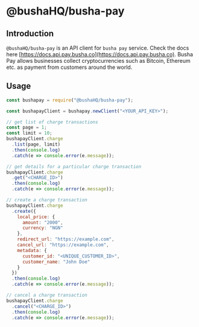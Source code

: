 # @bushaHQ/busha-pay

## Introduction

`@bushaHQ/busha-pay` is an API client for `busha pay` service. Check the docs here [https://docs.api.pay.busha.co](https://docs.api.pay.busha.co).
Busha Pay allows businesses collect cryptocurrencies such as Bitcoin, Ethereum etc. as payment from customers around the world.

## Usage

```js
const bushapay = require("@bushaHQ/busha-pay");

const bushapayClient = bushapay.newClient("<YOUR_API_KEY>");

// get list of charge transactions
const page = 1;
const limit = 10;
bushapayClient.charge
  .list(page, limit)
  .then(console.log)
  .catch(e => console.error(e.message));

// get details for a particular charge transaction
bushapayClient.charge
  .get("<CHARGE_ID>")
  .then(console.log)
  .catch(e => console.error(e.message));

// create a charge transaction
bushapayClient.charge
  .create({
    local_price: {
      amount: "2000",
      currency: "NGN"
    },
    redirect_url: "https://example.com",
    cancel_url: "https://example.com",
    metadata: {
      customer_id: "<UNIQUE_CUSTOMER_ID>",
      customer_name: "John Doe"
    }
  })
  .then(console.log)
  .catch(e => console.error(e.message));

// cancel a charge transaction
bushapayClient.charge
  .cancel("<CHARGE_ID>")
  .then(console.log)
  .catch(e => console.error(e.message));
```

